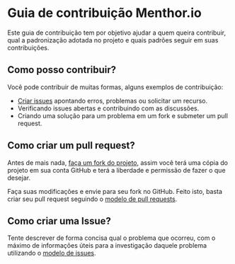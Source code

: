 # Guia de contribuição Menthor.io

Este guia de contribuição tem por objetivo ajudar a quem queira contribuir, qual a padronização adotada no projeto e quais padrões seguir em suas contribuições.

## Como posso contribuir?
Você pode contribuir de muitas formas, alguns exemplos de contribuição:
- [Criar issues](https://github.com/menthorlabs/menthor/issues) apontando erros, problemas ou solicitar um recurso.
- Verificando issues abertas e contribuindo com as discussões.
- Criando uma solução para um problema em um fork e submeter um pull request.

## Como criar um pull request?
Antes de mais nada, [faça um fork do projeto](https://github.com/menthorlabs/menthor/fork), assim você terá uma cópia do projeto em sua conta GitHub e terá a liberdade e permissão de fazer o que desejar.

Faça suas modificações e envie para seu fork no GitHub. Feito isto, basta criar seu pull request seguindo o [modelo de pull requests](./.github/pull_request_template.md).

## Como criar uma Issue?
Tente descrever de forma concisa qual o problema que ocorreu, com o máximo de informações úteis para a investigação daquele problema utilizando o [modelo de issues](./github/issue_template.md).
